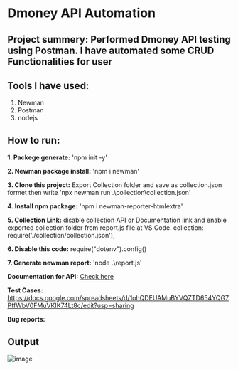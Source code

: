# Dmoney API Automation
## Project summery: Performed Dmoney API testing using Postman. I have automated some CRUD Functionalities for user

## Tools I have used: 
1. Newman
2. Postman
3. nodejs

## How to run:
**1. Packege generate:** 'npm init -y'

**2. Newman package install:** 'npm i newman' 

**3. Clone this project:** Export Collection folder and save as collection.json formet then write 'npx newman run .\collection\collection.json'

**4. Install npm package:** 'npm i newman-reporter-htmlextra'

**5. Collection Link:** disable collection API or Documentation link and enable exported collection folder from report.js file at VS Code. 
collection: require('./collection/collection.json'),

**6. Disable this code:** 
require("dotenv").config()

**7. Generate newman report:** 'node .\report.js'

**Documentation for API:** [Check here](https://documenter.getpostman.com/view/40659331/2sAYJAfxmb)

**Test Cases:** 
https://docs.google.com/spreadsheets/d/1ohQDEUAMuBYVQZTD654YQG7PffWbV0FMuVKIK74Lt8c/edit?usp=sharing

**Bug reports:** 

## Output
![image](https://github.com/user-attachments/assets/0c10e3eb-f39d-4d05-b4c2-820f8e8df994)
